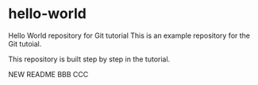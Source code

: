 # hello-world
Hello World repository for Git tutorial
This is an example repository for the Git tutoial.

This repository is built step by step in the tutorial.

NEW README
BBB CCC
